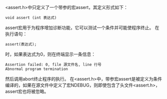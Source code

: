 <assert.h>中只定义了一个带参的宏assert，其定义形式如下：
```  
void assert (int 表达式)
```
assert宏用于为程序增加诊断功能，它可以测试一个条件并可能使程序终止。
在执行语句：
```  
assert(表达式);
```
时，如果表达式为0，则在终端显示一条信息：
```  
Assertion failed: 0, file 源文件名, line 行号
Abnormal program termination
```
然后调用abort终止程序的执行。
在<assert.h>中，带参宏assert是被定义为条件编译的，如果在源文件中定义了宏NDEBUG，则即使包含了头文件<assert.h>，assert宏也将被忽略。
